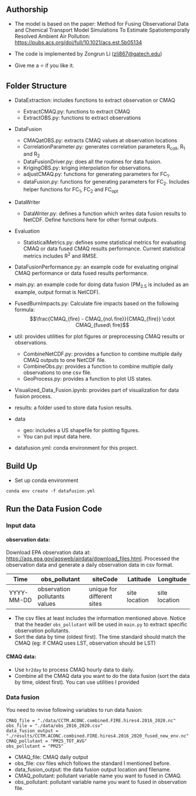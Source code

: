 ## Authorship
* The model is based on the paper: 
Method for Fusing Observational Data and Chemical 
Transport Model Simulations To Estimate Spatiotemporally 
Resolved Ambient Air Pollution: https://pubs.acs.org/doi/full/10.1021/acs.est.5b05134
  
* The code is implemented by Zongrun Li (zli867@gatech.edu)

* Give me a :star: if you like it.

## Folder Structure
* DataExtraction: includes functions to extract observation or CMAQ
    * ExtractCMAQ.py: functions to extract CMAQ
    * ExtractOBS.py: functions to extract observations
    
* DataFusion
    * CMAQatOBS.py: extracts CMAQ values at observation locations
    * CorrelationParameter.py: generates correlation parameters R<sub>coll</sub>, R<sub>1</sub> and R<sub>2</sub>
    * DataFusionDriver.py: does all the routines for data fusion.
    * KrigingOBS.py: kriging interpolation for observations.
    * adjustCMAQ.py: functions for generating parameters for FC<sub>1</sub>.
    * dataFusion.py: functions for generating parameters for FC<sub>2</sub>. Includes helper functions for 
      FC<sub>1</sub>, FC<sub>2</sub> and FC<sub>opt</sub>
    
* DataWriter
    * DataWriter.py: defines a function which writes data fusion results to NetCDF. Define functions here 
      for other format outputs.

* Evaluation
  * StatisticalMetrics.py: defines some statistical metrics for evaluating CMAQ or data fused CMAQ results performance. 
    Current statistical metrics includes R<sup>2</sup> and RMSE.
* DataFusionPerformance.py: an example code for evaluating original CMAQ performance or data fused results performance.

* main.py: an example code for doing data fusion (PM<sub>2.5</sub> is included as an example, output format is NetCDF).
* FusedBurnImpacts.py: Calculate fire impacts based on the following formula: $$\frac{CMAQ_{fire} - CMAQ_{no\ fire}}{CMAQ_{fire}} \cdot CMAQ_{fused\ fire}$$
* util: provides utilities for plot figures or preprocessing CMAQ results or observations.
    * CombineNetCDF.py: provides a function to combine multiple daily CMAQ outputs to one NetCDF file. 
    * CombineObs.py: provides a function to combine multiple daily observations to one csv file. 
    * GeoProcess.py: provides a function to plot US states.
    
* Visualized_Data_Fusion.ipynb: provides part of visualization for data fusion process.

* results: a folder used to store data fusion results.

* data
    * geo: includes a US shapefile for plotting figures.
    * You can put input data here.
* datafusion.yml: conda environment for this project.

## Build Up
* Set up conda environment 
```
conda env create -f datafusion.yml
```

## Run the Data Fusion Code
### Input data
#### observation data:
Download EPA observation data at: https://aqs.epa.gov/aqsweb/airdata/download_files.html.
Processed the observation data and generate a daily observation data in csv format. 

| Time | obs_pollutant |siteCode|Latitude|Longitude|
| ------ | ----| ------ | ----| ------ |
| YYYY-MM-DD | observation pollutants values| unique for different sites | site location| site location |

* The csv files at least includes the information mentioned above. Notice that the header ```obs_pollutant``` will
be used in ```main.py``` to extract specific observation pollutants.
* Sort the data by time (oldest first). The time standard should match the CMAQ (eg: if CMAQ uses LST, observation 
  should be LST)

#### CMAQ data:
* Use ```hr2day``` to process CMAQ hourly data to daily.
* Combine all the CMAQ data you want to do the data fusion (sort the data by time, oldest first). You can use utilities 
  I provided

### Data fusion
You need to revise following variables to run data fusion:
```
CMAQ_file = "./data/CCTM.ACONC.combined.FIRE.hires4.2016_2020.nc"
obs_file = "./data/obs_2016_2020.csv"
data_fusion_output = "./results/CCTM.ACONC.combined.FIRE.hires4.2016_2020_fused_new_env.nc"
CMAQ_pollutant = "PM25_TOT_AVG"
obs_pollutant = "PM25"
```

* CMAQ_file: CMAQ daily output
* obs_file: csv files which follows the standard I mentioned before.
* data_fusion_output: the data fusion output location and filename.
* CMAQ_pollutant: pollutant variable name you want to fused in CMAQ.
* obs_pollutant: pollutant variable name you want to fused in observation file.

